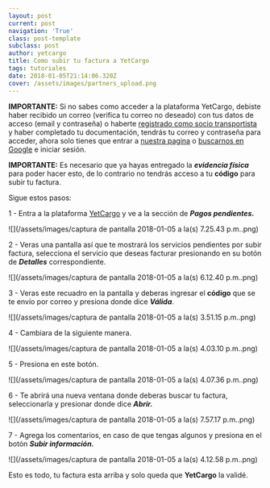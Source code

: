 ```yaml
---
layout: post
current: post
navigation: 'True'
class: post-template
subclass: post
author: yetcargo
title: Como subir tu factura a YetCargo
tags: tutoriales
date: 2018-01-05T21:14:06.320Z
cover: /assets/images/partners_upload.png
---
```

**IMPORTANTE:** Si no sabes como acceder a la plataforma YetCargo, debiste haber recibido un correo (verifica tu correo no deseado) con tus datos de acceso (email y contraseña) o haberte [registrado como socio transportista](https://yetcargo.com/registro_socio) y haber completado tu documentación, tendrás tu correo y contraseña para acceder, ahora solo tienes que entrar a [nuestra pagina](https://yetcargo.com/) o [buscarnos en Google](https://www.google.com.mx/search?q=yetcargo) e iniciar sesión.

**IMPORTANTE:** Es necesario que ya hayas entregado la **_evidencia física_** para poder hacer esto, de lo contrario no tendrás acceso a tu **código** para subir tu factura.

Sigue estos pasos:

1 - Entra a la plataforma [YetCargo](https://yetcargo.com/login) y ve a la sección de **_Pagos pendientes._**

![](/assets/images/captura de pantalla 2018-01-05 a la(s) 7.25.43 p.m..png)

2 - Veras una pantalla así que te mostrará los servicios pendientes por subir factura, selecciona el servicio que deseas facturar presionando en su botón de **_Detalles_** correspondiente.

![](/assets/images/captura de pantalla 2018-01-05 a la(s) 6.12.40 p.m..png)

3 - Veras este recuadro en la pantalla y deberas ingresar el **código** que se te envío por correo y presiona donde dice **_Válida_**.

![](/assets/images/captura de pantalla 2018-01-05 a la(s) 3.51.15 p.m..png)

4 - Cambiara de la siguiente manera.

![](/assets/images/captura de pantalla 2018-01-05 a la(s) 4.03.10 p.m..png)

5 - Presiona en este botón.

![](/assets/images/captura de pantalla 2018-01-05 a la(s) 4.07.36 p.m..png)

6 - Te abrirá una nueva ventana donde deberas buscar tu factura, seleccionarla y presionar donde dice **_Abrir._**

![](/assets/images/captura de pantalla 2018-01-05 a la(s) 7.57.17 p.m..png)

7 - Agrega los comentarios, en caso de que tengas algunos y presiona en el botón **_Subir información._**

![](/assets/images/captura de pantalla 2018-01-05 a la(s) 4.12.58 p.m..png)

Esto es todo, tu factura esta arriba y solo queda que **YetCargo** la validé.
